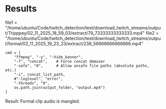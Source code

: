 # Results
file1 = "/home/ubuntu/Code/twitch_detection/test/download_twitch_streams/output/Tripppey/02_11_2025_18_59_03/extract/79_73333333333333.mp4"
file2 = "/home/ubuntu/Code/twitch_detection/test/download_twitch_streams/output/formal/02_11_2025_19_23_23/extract/238_56666666666666.mp4"
  ```
  cmd = [
      "ffmpeg", "-y", "-hide_banner",
      "-f", "concat",    # Force concat demuxer
      "-safe", "0",      # Allow unsafe file paths (absolute paths, etc.)
      "-i", concat_list_path,
      #"-loglevel", "error",
      "-threads", "0",
      os.path.join(output_folder, "output.mp4")
  ]
  ```
Result: Formal clip audio is mangled.
